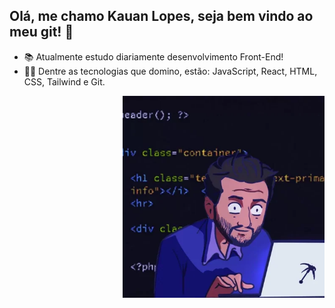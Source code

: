 ## Olá, me chamo Kauan Lopes, seja bem vindo ao meu git! 👋

- 📚 Atualmente estudo diariamente desenvolvimento Front-End!
- 👨‍💻 Dentre as tecnologias que domino, estão: JavaScript, React, HTML, CSS, Tailwind e Git.

<img src="banner.webp" width = "323px" align = "right">

